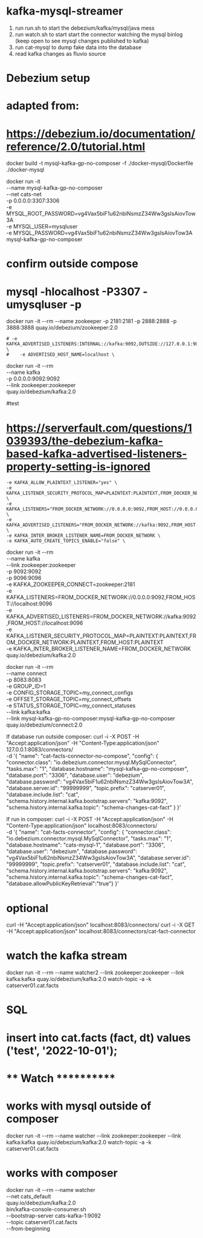 # kafka-mysql-streamer

1. run run.sh to start the debezium/kafka/mysql/java mess
2. run watch.sh to start start the connector watching the mysql binlog (keep open to see mysql changes published to kafka)
3. run cat-mysql to dump fake data into the database
4. read kafka changes as fluvio source




# Debezium setup
# adapted from:
# https://debezium.io/documentation/reference/2.0/tutorial.html

docker build -t mysql-kafka-gp-no-composer -f ./docker-mysql/Dockerfile ./docker-mysql

docker run -it \
    --name mysql-kafka-gp-no-composer \
    --net cats-net \
    -p 0.0.0.0:3307:3306 \
     -e MYSQL_ROOT_PASSWORD=vg4Vax5biF1u62nbiNsmzZ34Ww3gsIsAiovTow3A \
     -e MYSQL_USER=mysqluser \
     -e MYSQL_PASSWORD=vg4Vax5biF1u62nbiNsmzZ34Ww3gsIsAiovTow3A \
     mysql-kafka-gp-no-composer

# confirm outside compose
# mysql -hlocalhost -P3307 -umysqluser -p

docker run -it --rm --name zookeeper -p 2181:2181 -p 2888:2888 -p 3888:3888 quay.io/debezium/zookeeper:2.0

    # -e KAFKA_ADVERTISED_LISTENERS:INTERNAL://kafka:9092,OUTSIDE://127.0.0.1:9092 \
    #    -e ADVERTISED_HOST_NAME=localhost \
docker run -it --rm \
    --name kafka \
    -p 0.0.0.0:9092:9092 \
    --link zookeeper:zookeeper \
quay.io/debezium/kafka:2.0


#test
# https://serverfault.com/questions/1039393/the-debezium-kafka-based-kafka-advertised-listeners-property-setting-is-ignored
    -e KAFKA_ALLOW_PLAINTEXT_LISTENER="yes" \
    -e KAFKA_LISTENER_SECURITY_PROTOCOL_MAP=PLAINTEXT:PLAINTEXT,FROM_DOCKER_NETWORK:PLAINTEXT,FROM_HOST:PLAINTEXT \
    -e KAFKA_LISTENERS="FROM_DOCKER_NETWORK://0.0.0.0:9092,FROM_HOST://0.0.0.0:9096" \
    -e KAFKA_ADVERTISED_LISTENERS="FROM_DOCKER_NETWORK://kafka:9092,FROM_HOST://localhost:9096" \
    -e KAFKA_INTER_BROKER_LISTENER_NAME=FROM_DOCKER_NETWORK \
    -e KAFKA_AUTO_CREATE_TOPICS_ENABLE="false" \

    
docker run -it --rm \
    --name kafka \
    --link zookeeper:zookeeper \
    -p 9092:9092 \
    -p 9096:9096 \
    -e KAFKA_ZOOKEEPER_CONNECT=zookeeper:2181 \
    -e KAFKA_LISTENERS=FROM_DOCKER_NETWORK://0.0.0.0:9092,FROM_HOST://localhost:9096 \
    -e KAFKA_ADVERTISED_LISTENERS=FROM_DOCKER_NETWORK://kafka:9092,FROM_HOST://localhost:9096 \
    -e KAFKA_LISTENER_SECURITY_PROTOCOL_MAP=PLAINTEXT:PLAINTEXT,FROM_DOCKER_NETWORK:PLAINTEXT,FROM_HOST:PLAINTEXT \
    -e KAFKA_INTER_BROKER_LISTENER_NAME=FROM_DOCKER_NETWORK \
    quay.io/debezium/kafka:2.0







docker run -it --rm \
    --name connect \
    -p 8083:8083 \
    -e GROUP_ID=1 \
    -e CONFIG_STORAGE_TOPIC=my_connect_configs \
    -e OFFSET_STORAGE_TOPIC=my_connect_offsets \
    -e STATUS_STORAGE_TOPIC=my_connect_statuses \
    --link kafka:kafka \
    --link mysql-kafka-gp-no-composer:mysql-kafka-gp-no-composer \
    quay.io/debezium/connect:2.0








If database run outside composer: 
curl -i -X POST -H "Accept:application/json" -H "Content-Type:application/json" 127.0.0.1:8083/connectors/ \
-d '{ 
    "name": "cat-facts-connector-no-compose", 
    "config": { 
         "connector.class": "io.debezium.connector.mysql.MySqlConnector", 
         "tasks.max": "1", 
         "database.hostname": "mysql-kafka-gp-no-composer", 
         "database.port": "3306", 
         "database.user": "debezium", 
         "database.password": "vg4Vax5biF1u62nbiNsmzZ34Ww3gsIsAiovTow3A", 
         "database.server.id": "99999999", 
         "topic.prefix": "catserver01", 
         "database.include.list": "cat", 
         "schema.history.internal.kafka.bootstrap.servers": "kafka:9092", 
         "schema.history.internal.kafka.topic": "schema-changes-cat-fact"
    } 
}'






If run in composer:
curl -i -X POST -H "Accept:application/json" -H "Content-Type:application/json" localhost:8083/connectors/ \
-d '{ "name": "cat-facts-connector",
    "config": {
        "connector.class": "io.debezium.connector.mysql.MySqlConnector",
        "tasks.max": "1",
        "database.hostname": "cats-mysql-1",
        "database.port": "3306",
        "database.user": "debezium",
        "database.password": "vg4Vax5biF1u62nbiNsmzZ34Ww3gsIsAiovTow3A",
        "database.server.id": "99999999",
        "topic.prefix": "catserver01",
        "database.include.list": "cat",
        "schema.history.internal.kafka.bootstrap.servers": "kafka:9092",
        "schema.history.internal.kafka.topic": "schema-changes-cat-fact",
        "database.allowPublicKeyRetrieval":"true"}
}'

# optional
curl -H "Accept:application/json" localhost:8083/connectors/
curl -i -X GET -H "Accept:application/json" localhost:8083/connectors/cat-fact-connector

# watch the kafka stream
docker run -it --rm --name watcher2 --link zookeeper:zookeeper --link kafka:kafka quay.io/debezium/kafka:2.0 watch-topic -a -k catserver01.cat.facts

# SQL
# insert into cat.facts (fact, dt) values ('test', '2022-10-01');


# ** Watch **********
#  works with mysql outside of composer
docker run -it --rm --name watcher --link zookeeper:zookeeper --link kafka:kafka quay.io/debezium/kafka:2.0 watch-topic -a -k catserver01.cat.facts


# works with composer
docker run -it --rm --name watcher \
    --net cats_default \
    quay.io/debezium/kafka:2.0 \
    bin/kafka-console-consumer.sh \
    --bootstrap-server cats-kafka-1:9092 \
    --topic catserver01.cat.facts \
    --from-beginning




